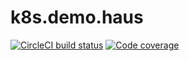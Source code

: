 # k8s.demo.haus

[![CircleCI build status](https://circleci.com/gh/canonical-web-and-design/k8s.demo.haus.svg?style=shield)](https://circleci.com/gh/canonical-web-and-design/k8s.demo.haus) [![Code coverage](https://codecov.io/gh/canonical-web-and-design/k8s.demo.haus/branch/master/graph/badge.svg)](https://codecov.io/gh/canonical-web-and-design/k8s.demo.haus)
